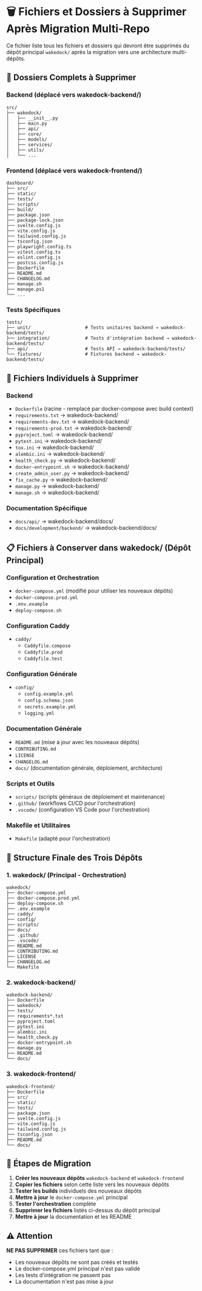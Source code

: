 # 🗑️ Fichiers et Dossiers à Supprimer Après Migration Multi-Repo

Ce fichier liste tous les fichiers et dossiers qui devront être supprimés du dépôt principal `wakedock/` après la migration vers une architecture multi-dépôts.

## 📁 Dossiers Complets à Supprimer

### Backend (déplacé vers wakedock-backend/)
```
src/
├── wakedock/
│   ├── __init__.py
│   ├── main.py
│   ├── api/
│   ├── core/
│   ├── models/
│   ├── services/
│   ├── utils/
│   └── ...
```

### Frontend (déplacé vers wakedock-frontend/)
```
dashboard/
├── src/
├── static/
├── tests/
├── scripts/
├── build/
├── package.json
├── package-lock.json
├── svelte.config.js
├── vite.config.js
├── tailwind.config.js
├── tsconfig.json
├── playwright.config.ts
├── vitest.config.ts
├── eslint.config.js
├── postcss.config.js
├── Dockerfile
├── README.md
├── CHANGELOG.md
├── manage.sh
├── manage.ps1
└── ...
```

### Tests Spécifiques
```
tests/
├── unit/                    # Tests unitaires backend → wakedock-backend/tests/
├── integration/             # Tests d'intégration backend → wakedock-backend/tests/
├── api/                     # Tests API → wakedock-backend/tests/
└── fixtures/                # Fixtures backend → wakedock-backend/tests/
```

## 📄 Fichiers Individuels à Supprimer

### Backend
- `Dockerfile` (racine - remplacé par docker-compose avec build context)
- `requirements.txt` → wakedock-backend/
- `requirements-dev.txt` → wakedock-backend/
- `requirements-prod.txt` → wakedock-backend/
- `pyproject.toml` → wakedock-backend/
- `pytest.ini` → wakedock-backend/
- `tox.ini` → wakedock-backend/
- `alembic.ini` → wakedock-backend/
- `health_check.py` → wakedock-backend/
- `docker-entrypoint.sh` → wakedock-backend/
- `create_admin_user.py` → wakedock-backend/
- `fix_cache.py` → wakedock-backend/
- `manage.py` → wakedock-backend/
- `manage.sh` → wakedock-backend/

### Documentation Spécifique
- `docs/api/` → wakedock-backend/docs/
- `docs/development/backend/` → wakedock-backend/docs/

## 📋 Fichiers à Conserver dans wakedock/ (Dépôt Principal)

### Configuration et Orchestration
- `docker-compose.yml` (modifié pour utiliser les nouveaux dépôts)
- `docker-compose.prod.yml`
- `.env.example`
- `deploy-compose.sh`

### Configuration Caddy
- `caddy/`
  - `Caddyfile.compose`
  - `Caddyfile.prod`
  - `Caddyfile.test`

### Configuration Générale
- `config/`
  - `config.example.yml`
  - `config.schema.json`
  - `secrets.example.yml`
  - `logging.yml`

### Documentation Générale
- `README.md` (mise à jour avec les nouveaux dépôts)
- `CONTRIBUTING.md`
- `LICENSE`
- `CHANGELOG.md`
- `docs/` (documentation générale, déploiement, architecture)

### Scripts et Outils
- `scripts/` (scripts généraux de déploiement et maintenance)
- `.github/` (workflows CI/CD pour l'orchestration)
- `.vscode/` (configuration VS Code pour l'orchestration)

### Makefile et Utilitaires
- `Makefile` (adapté pour l'orchestration)

## 🎯 Structure Finale des Trois Dépôts

### 1. wakedock/ (Principal - Orchestration)
```
wakedock/
├── docker-compose.yml
├── docker-compose.prod.yml
├── deploy-compose.sh
├── .env.example
├── caddy/
├── config/
├── scripts/
├── docs/
├── .github/
├── .vscode/
├── README.md
├── CONTRIBUTING.md
├── LICENSE
├── CHANGELOG.md
└── Makefile
```

### 2. wakedock-backend/
```
wakedock-backend/
├── Dockerfile
├── wakedock/
├── tests/
├── requirements*.txt
├── pyproject.toml
├── pytest.ini
├── alembic.ini
├── health_check.py
├── docker-entrypoint.sh
├── manage.py
├── README.md
└── docs/
```

### 3. wakedock-frontend/
```
wakedock-frontend/
├── Dockerfile
├── src/
├── static/
├── tests/
├── package.json
├── svelte.config.js
├── vite.config.js
├── tailwind.config.js
├── tsconfig.json
├── README.md
└── docs/
```

## 🔄 Étapes de Migration

1. **Créer les nouveaux dépôts** `wakedock-backend` et `wakedock-frontend`
2. **Copier les fichiers** selon cette liste vers les nouveaux dépôts
3. **Tester les builds** individuels des nouveaux dépôts
4. **Mettre à jour** le `docker-compose.yml` principal
5. **Tester l'orchestration** complète
6. **Supprimer les fichiers** listés ci-dessus du dépôt principal
7. **Mettre à jour** la documentation et les README

## ⚠️ Attention

**NE PAS SUPPRIMER** ces fichiers tant que :
- Les nouveaux dépôts ne sont pas créés et testés
- Le docker-compose.yml principal n'est pas validé
- Les tests d'intégration ne passent pas
- La documentation n'est pas mise à jour
